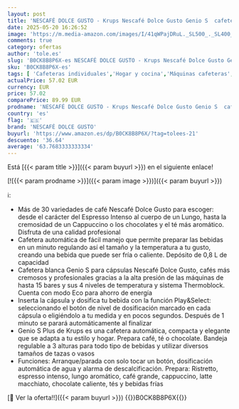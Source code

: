 ```yaml
---
layout: post
title: 'NESCAFÉ DOLCE GUSTO - Krups Nescafé Dolce Gusto Genio S  cafetera con cápsulas para bebidas frías y calientes  Depósito de agua de 0.8 L  modo Eco  Thermoblock  apagado automático  blanco  KP2431'
date: 2025-05-20 16:26:52
image: 'https://m.media-amazon.com/images/I/41qWPajDRuL._SL500_._SL400_.jpg'
comments: true
category: ofertas
author: 'tole.es'
slug: 'B0CK8B8P6X-es NESCAFÉ DOLCE GUSTO - Krups Nescafé Dolce Gusto Genio S...'
sku: 'B0CK8B8P6X-es'
tags: [ 'Cafeteras individuales','Hogar y cocina','Máquinas cafeteras','Utensilios para café y té','cafetera','dolce','gusto','nescafé dolce gusto','🇪🇸', ]
actualPrice: 57.02 EUR
currency: EUR
price: 57.02
comparePrice: 89.99 EUR
prodname: 'NESCAFÉ DOLCE GUSTO - Krups Nescafé Dolce Gusto Genio S  cafetera con cápsulas para bebidas frías y calientes  Depósito de agua de 0.8 L  modo Eco  Thermoblock  apagado automático  blanco  KP2431'
country: 'es'
flag: '🇪🇸'
brand: 'NESCAFÉ DOLCE GUSTO'
buyurl: 'https://www.amazon.es/dp/B0CK8B8P6X/?tag=tolees-21'
descuento: '36.64'
average: '63.7683333333334'
---
```


Está [{{< param title >}}]({{< param buyurl >}}) en el siguiente enlace!

[![{{< param prodname >}}]({{< param image >}})]({{< param buyurl >}})

ℹ️:

- Más de 30 variedades de café Nescafé Dolce Gusto para escoger: desde el carácter del Espresso Intenso al cuerpo de un Lungo, hasta la cremosidad de un Cappuccino o los chocolates y el té más aromático. Disfruta de una calidad profesional
- Cafetera automática de fácil manejo que permite preparar las bebidas en un minuto regulando así el tamaño y la temperatura a tu gusto, creando una bebida que puede ser fría o caliente. Depósito de 0,8 L de capacidad
- Cafetera blanca Genio S para cápsulas Nescafé Dolce Gusto, cafés más cremosos y profesionales gracias a la alta presión de las máquinas de hasta 15 bares y sus 4 niveles de temperatura y sistema Thermoblock. Cuenta con modo Eco para ahorro de energía
- Inserta la cápsula y dosifica tu bebida con la función Play&Select: seleccionando el botón de nivel de dosificación marcado en cada cápsula o eligiéndolo a tu medida y en pocos segundos. Después de 1 minuto se parará automáticamente al finalizar
- Genio S Plus de Krups es una cafetera automática, compacta y elegante que se adapta a tu estilo y hogar. Prepara café, té o chocolate. Bandeja regulable a 3 alturas para todo tipo de bebidas y utilizar diversos tamaños de tazas o vasos
- Funciones: Arranque/parada con solo tocar un botón, dosificación automática de agua y alarma de descalcificación. Prepara: Ristretto, espresso intenso, lungo aromático, café grande, cappuccino, latte macchiato, chocolate caliente, tés y bebidas frías

[🛒 Ver la oferta!!]({{< param buyurl >}})
{{<world>}}B0CK8B8P6X{{</world>}}
